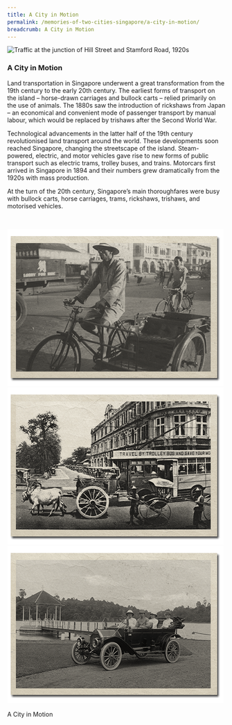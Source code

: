 ```yaml
---
title: A City in Motion
permalink: /memories-of-two-cities-singapore/a-city-in-motion/
breadcrumb: A City in Motion
---
```

<img srcset="/images/city-in-motion/city-in-motion-banner_400w.jpg 400w, /images/city-in-motion/city-in-motion-banner.jpg 958w" sizes="(max-width: 400px) 40vw, 95vw" height="461" width="958" src="/images/city-in-motion/city-in-motion-banner_400w.jpg" alt="Traffic at the junction of Hill Street and Stamford Road, 1920s">

### **A City in Motion** 
Land transportation in Singapore underwent a great transformation from the 19th century to the early 20th century. The earliest forms of transport on the island – horse-drawn carriages and bullock carts – relied primarily on the use of animals. The 1880s saw the introduction of rickshaws from Japan – an economical and convenient mode of passenger transport by manual labour, which would be replaced by trishaws after the Second World War.

Technological advancements in the latter half of the 19th century revolutionised land transport around the world. These developments soon reached Singapore, changing the streetscape of the island. Steam-powered, electric, and motor vehicles gave rise to new forms of public transport such as electric trams, trolley buses, and trains. Motorcars first arrived in Singapore in 1894 and their numbers grew dramatically from the 1920s with mass production.

At the turn of the 20th century, Singapore’s main thoroughfares were busy with bullock carts, horse carriages, trams, rickshaws, trishaws, and motorised vehicles.
<p>&nbsp;</p>


<div class="category-stacked-area">
  
<div class="photo-stacked-wrap">
  <div class="photos">
    <img class="photo-lv-1" src="/images/city-in-motion/city-photo-stack-1.png" height="362" width="500" alt="Trishaw, 1950">
    <img class="photo-lv-2" src="/images/city-in-motion/city-photo-stack-2.png" height="362" width="500" alt="Traffic at the junction of Hill Street and Stamford Road, 1920s">
    <img class="photo-lv-3" src="/images/city-in-motion/city-photo-stack-3.png" height="362" width="500" alt="Outing by car at MacRitichie Reservoir, 1920s">
  </div>
  <p>A City in Motion</p>
  <a class="cover" aria-label="Read more about A City in Motion" href="/memories-of-two-cities-singapore/a-city-in-motion/a-city-in-motion"></a>
</div>